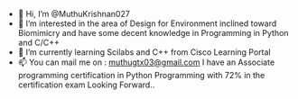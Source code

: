 - 👋 Hi, I’m @MuthuKrishnan027
- 👀 I’m interested in the area of Design for Environment inclined toward Biomimicry and have some decent knowledge in Programming in Python and C/C++
- 🌱 I’m currently learning Scilabs and C++ from Cisco Learning Portal
- 📫 You can mail me on : muthugtx03@gmail.com
 I have an Associate programming certification in Python Programming with 72% in the certification exam
 Looking Forward..

<!---
MuthuKrishnan027/MuthuKrishnan027 is a ✨ special ✨ repository because its `README.md` (this file) appears on your GitHub profile.
You can click the Preview link to take a look at your changes.
--->
